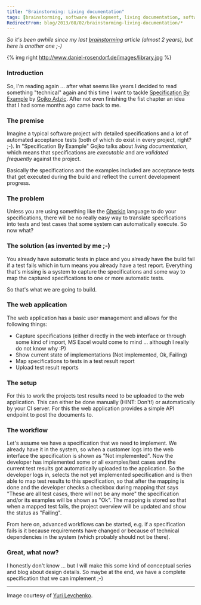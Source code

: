 ```yaml
---
title: "Brainstorming: Living documentation"
tags: [brainstorming, software development, living documentation, software architecture, practices, specifcation by example]
RedirectFrom: blog/2013/08/02/brainstorming-living-documentation/*
---
```


_So it's been awhile since my last [brainstorming](/blog/categories/brainstorming/) article (almost 2 years), but here is another one ;-)_

{% img right http://www.daniel-rosendorf.de/images/library.jpg %}

### Introduction

So, I'm reading again ... after what seems like years I decided to read something "technical" again and this time I want to tackle [Specification By Example](http://specificationbyexample.com/) by [Gojko Adzic](http://gojko.net/). After not even finishing the fist chapter an idea that I had some months ago came back to me.

### The premise

Imagine a typical software project with detailed specifications and a lot of automated acceptance tests (both of which do exist in every project, right? ;-). In "Specification By Example" Gojko talks about _living documentation_, which means that specifications are _executable_ and are _validated frequently_ against the project.

Basically the specifications and the examples included are acceptance tests that get executed during the build and reflect the current development progress.

### The problem

Unless you are using something like the [Gherkin]() language to do your specifications, there will be no really easy way to translate specifications into tests and test cases that some system can automatically execute. So now what?

### The solution (as invented by me ;-)

You already have automatic tests in place and you already have the build fail if a test fails which in turn means you already have a test report. Everything that's missing is a system to capture the specifications and some way to map the captured specifications to one or more automatic tests.

So that's what we are going to build.

### The web application

The web application has a basic user management and allows for the following things:

* Capture specifications (either directly in the web interface or through some kind of import, MS Excel would come to mind ... although I really do not know why :P)
* Show current state of implementations (Not implemented, Ok, Failing)
* Map specifications to tests in a test result report
* Upload test result reports

### The setup

For this to work the projects test results need to be uploaded to the web application. This can either be done manually (HINT: Don't!) or automatically by your CI server. For this the web application provides a simple API endpoint to post the documents to.

### The workflow

Let's assume we have a specification that we need to implement. We already have it in the system, so when a customer logs into the web interface the specification is shown as "Not implemented". Now the developer has implemented some or all examples/test cases and the current test results got automatically uploaded to the application. So the developer logs in, selects the not yet implemented specification and is then able to map test results to this specification, so that after the mapping is done and the developer checks a checkbox during mapping that says "These are all test cases, there will not be any more" the specification and/or its examples will be shown as "Ok". The mapping is stored so that when a mapped test fails, the project overview will be updated and show the status as "Failing".

From here on, advanced workflows can be started, e.g. if a specification fails is it because requirements have changed or because of technical dependencies in the system (which probably should not be there).

### Great, what now?

I honestly don't know ... but I will make this some kind of conceptual series and blog about design details. So maybe at the end, we have a complete specification that we can implement ;-)

---

Image courtesy of [Yuri Levchenko](http://www.flickr.com/people/i8ipod/).
